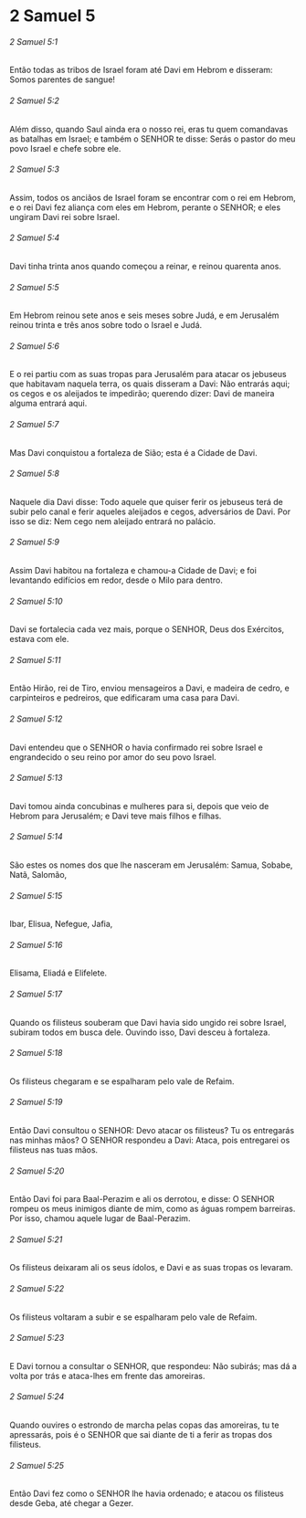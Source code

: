 # 2 Samuel 5

###### 2 Samuel 5:1

Então todas as tribos de Israel foram até Davi em Hebrom e disseram: Somos parentes de sangue!

###### 2 Samuel 5:2

Além disso, quando Saul ainda era o nosso rei, eras tu quem comandavas as batalhas em Israel; e também o SENHOR te disse: Serás o pastor do meu povo Israel e chefe sobre ele.

###### 2 Samuel 5:3

Assim, todos os anciãos de Israel foram se encontrar com o rei em Hebrom, e o rei Davi fez aliança com eles em Hebrom, perante o SENHOR; e eles ungiram Davi rei sobre Israel.

###### 2 Samuel 5:4

Davi tinha trinta anos quando começou a reinar, e reinou quarenta anos.

###### 2 Samuel 5:5

Em Hebrom reinou sete anos e seis meses sobre Judá, e em Jerusalém reinou trinta e três anos sobre todo o Israel e Judá.

###### 2 Samuel 5:6

E o rei partiu com as suas tropas para Jerusalém para atacar os jebuseus que habitavam naquela terra, os quais disseram a Davi: Não entrarás aqui; os cegos e os aleijados te impedirão; querendo dizer: Davi de maneira alguma entrará aqui.

###### 2 Samuel 5:7

Mas Davi conquistou a fortaleza de Sião; esta é a Cidade de Davi.

###### 2 Samuel 5:8

Naquele dia Davi disse: Todo aquele que quiser ferir os jebuseus terá de subir pelo canal e ferir aqueles aleijados e cegos, adversários de Davi. Por isso se diz: Nem cego nem aleijado entrará no palácio.

###### 2 Samuel 5:9

Assim Davi habitou na fortaleza e chamou-a Cidade de Davi; e foi levantando edifícios em redor, desde o Milo para dentro.

###### 2 Samuel 5:10

Davi se fortalecia cada vez mais, porque o SENHOR, Deus dos Exércitos, estava com ele.

###### 2 Samuel 5:11

Então Hirão, rei de Tiro, enviou mensageiros a Davi, e madeira de cedro, e carpinteiros e pedreiros, que edificaram uma casa para Davi.

###### 2 Samuel 5:12

Davi entendeu que o SENHOR o havia confirmado rei sobre Israel e engrandecido o seu reino por amor do seu povo Israel.

###### 2 Samuel 5:13

Davi tomou ainda concubinas e mulheres para si, depois que veio de Hebrom para Jerusalém; e Davi teve mais filhos e filhas.

###### 2 Samuel 5:14

São estes os nomes dos que lhe nasceram em Jerusalém: Samua, Sobabe, Natã, Salomão,

###### 2 Samuel 5:15

Ibar, Elisua, Nefegue, Jafia,

###### 2 Samuel 5:16

Elisama, Eliadá e Elifelete.

###### 2 Samuel 5:17

Quando os filisteus souberam que Davi havia sido ungido rei sobre Israel, subiram todos em busca dele. Ouvindo isso, Davi desceu à fortaleza.

###### 2 Samuel 5:18

Os filisteus chegaram e se espalharam pelo vale de Refaim.

###### 2 Samuel 5:19

Então Davi consultou o SENHOR: Devo atacar os filisteus? Tu os entregarás nas minhas mãos? O SENHOR respondeu a Davi: Ataca, pois entregarei os filisteus nas tuas mãos.

###### 2 Samuel 5:20

Então Davi foi para Baal-Perazim e ali os derrotou, e disse: O SENHOR rompeu os meus inimigos diante de mim, como as águas rompem barreiras. Por isso, chamou aquele lugar de Baal-Perazim.

###### 2 Samuel 5:21

Os filisteus deixaram ali os seus ídolos, e Davi e as suas tropas os levaram.

###### 2 Samuel 5:22

Os filisteus voltaram a subir e se espalharam pelo vale de Refaim.

###### 2 Samuel 5:23

E Davi tornou a consultar o SENHOR, que respondeu: Não subirás; mas dá a volta por trás e ataca-lhes em frente das amoreiras.

###### 2 Samuel 5:24

Quando ouvires o estrondo de marcha pelas copas das amoreiras, tu te apressarás, pois é o SENHOR que sai diante de ti a ferir as tropas dos filisteus.

###### 2 Samuel 5:25

Então Davi fez como o SENHOR lhe havia ordenado; e atacou os filisteus desde Geba, até chegar a Gezer.

